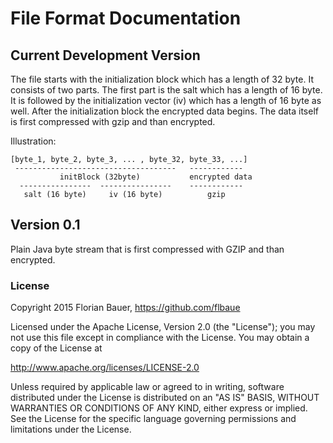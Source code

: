 # File Format Documentation #


## Current Development Version ##
The file starts with the initialization block which has a length of 32 byte. It consists of two parts. The first part is the salt which has a length of 16 byte. It is followed by the initialization vector (iv) which has a length of 16 byte as well. After the initialization block the encrypted data begins. The data itself is first compressed with gzip and than encrypted.

Illustration:

```
[byte_1, byte_2, byte_3, ... , byte_32, byte_33, ...]
 ------------------------------------   ------------
           initBlock (32byte)           encrypted data
  ----------------  ----------------    ------------
   salt (16 byte)     iv (16 byte)          gzip
```

## Version 0.1 ##
Plain Java byte stream that is first compressed with GZIP and than encrypted.

### License ###
Copyright 2015 Florian Bauer, https://github.com/flbaue

Licensed under the Apache License, Version 2.0 (the "License"); you may not use this file except in compliance with the License. You may obtain a copy of the License at

http://www.apache.org/licenses/LICENSE-2.0

Unless required by applicable law or agreed to in writing, software distributed under the License is distributed on an "AS IS" BASIS, WITHOUT WARRANTIES OR CONDITIONS OF ANY KIND, either express or implied. See the License for the specific language governing permissions and limitations under the License.
